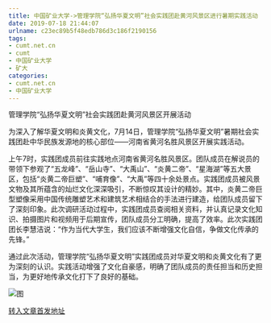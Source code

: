 ```yaml
---
title: 中国矿业大学->管理学院“弘扬华夏文明”社会实践团赴黄河风景区进行暑期实践活动 | cumt.net.cn
date: 2019-07-18 21:44:07
urlname: c23ec89b5f48edb786d3c186f2190156
tags: 
- cumt.net.cn
- cumt
- 中国矿业大学
- 矿大
categories:
- cumt.net.cn
- 中国矿业大学
---
```



管理学院“弘扬华夏文明”社会实践团赴黄河风景区开展活动

为深入了解华夏文明和炎黄文化，7月14日，管理学院“弘扬华夏文明”暑期社会实践团赴中华民族发源地的核心部位——河南省黄河名胜风景区开展实践活动。

上午7时，实践团成员前往实践地点河南省黄河名胜风景区。团队成员在解说员的带领下参观了“五龙峰”、“岳山寺”、“大禹山”、“炎黄二帝”、“星海湖”等五大景区，包括“炎黄二帝巨塑”、“哺育像”、“大禹”等四十余处景点。实践团成员被风景文物及其所蕴含的灿烂文化深深吸引，不断惊叹其设计的精妙。其中，炎黄二帝巨型塑像采用中国传统雕塑艺术和建筑艺术相结合的手法进行建造，给团队成员留下了深刻印象。此次调研活动过程中，实践团成员查阅相关资料，并认真记录文化知识、拍摄图片和视频用于后期宣传，团队成员分工明确，提高了效率。此次实践团团长李慧洁说：“作为当代大学生，我们应该不断增强文化自信，争做文化传承的先锋。”

通过此次活动，管理学院“弘扬华夏文明”实践团成员对华夏文明和炎黄文化有了更为深刻的认识。实践活动增强了文化自豪感，明确了团队成员的责任担当和历史担当，为更好地传承文化打下了良好的基础。



![图](http://xwzx.cumt.edu.cn/_upload/article/images/01/fd/d45e6a1a4585b066b0d555c42606/216aad3d-3ca5-471c-8927-3a414fd4fca2.jpg)

[转入文章首发地址](http://xwzx.cumt.edu.cn/23/52/c523a533330/page.htm)